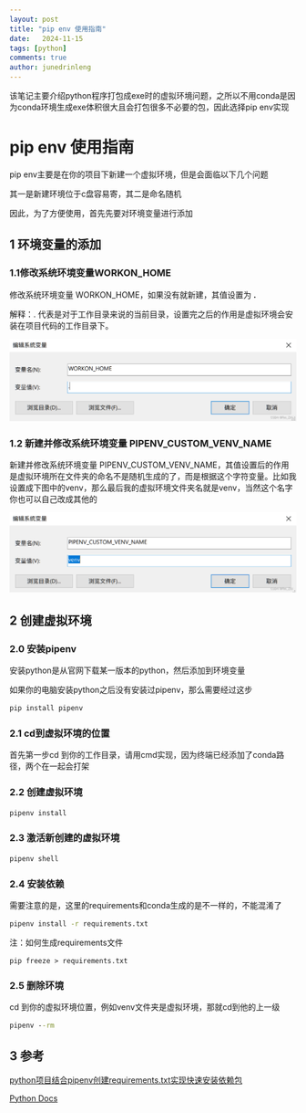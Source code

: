 ```yaml
---
layout: post
title: "pip env 使用指南"
date:   2024-11-15
tags: [python]
comments: true
author: junedrinleng
---
```


该笔记主要介绍python程序打包成exe时的虚拟环境问题，之所以不用conda是因为conda环境生成exe体积很大且会打包很多不必要的包，因此选择pip env实现
<!-- more -->
# pip env 使用指南

pip env主要是在你的项目下新建一个虚拟环境，但是会面临以下几个问题

其一是新建环境位于c盘容易寄，其二是命名随机

因此，为了方便使用，首先先要对环境变量进行添加

## 1 环境变量的添加

### 1.1修改系统环境变量WORKON_HOME

修改系统环境变量 WORKON_HOME，如果没有就新建，其值设置为 **.**

解释：. 代表是对于工作目录来说的当前目录，设置完之后的作用是虚拟环境会安装在项目代码的工作目录下。

![img](pip_env_how_to_use.assets/fbac368be13c4cd49d8a288b87334c05.png)

### 1.2 新建并修改系统环境变量 PIPENV_CUSTOM_VENV_NAME

新建并修改系统环境变量 PIPENV_CUSTOM_VENV_NAME，其值设置后的作用是虚拟环境所在文件夹的命名不是随机生成的了，而是根据这个字符变量。比如我设置成下图中的venv，那么最后我的虚拟环境文件夹名就是venv，当然这个名字你也可以自己改成其他的

![5014664d3bfc47b795a1869c4dc87166](pip_env_how_to_use.assets/5014664d3bfc47b795a1869c4dc87166.png)

## 2 创建虚拟环境

### 2.0 安装pipenv

安装python是从官网下载某一版本的python，然后添加到环境变量

如果你的电脑安装python之后没有安装过pipenv，那么需要经过这步

~~~cmd
pip install pipenv
~~~

### 2.1 cd到虚拟环境的位置

首先第一步cd 到你的工作目录，请用cmd实现，因为终端已经添加了conda路径，两个在一起会打架

### 2.2 创建虚拟环境

~~~cmd
pipenv install
~~~

### 2.3 激活新创建的虚拟环境

~~~cmd
pipenv shell
~~~

### 2.4 安装依赖

需要注意的是，这里的requirements和conda生成的是不一样的，不能混淆了

~~~cmd
pipenv install -r requirements.txt
~~~

注：如何生成requirements文件

~~~
pip freeze > requirements.txt
~~~



### 2.5 删除环境

cd 到你的虚拟环境位置，例如venv文件夹是虚拟环境，那就cd到他的上一级

~~~cmd
pipenv --rm
~~~

## 3 参考

[python项目结合pipenv创建requirements.txt实现快速安装依赖包](https://ww4k.com/python/requirements_pipenv.html)

[Python Docs](https://hellogitlab.com/backend/python/)
